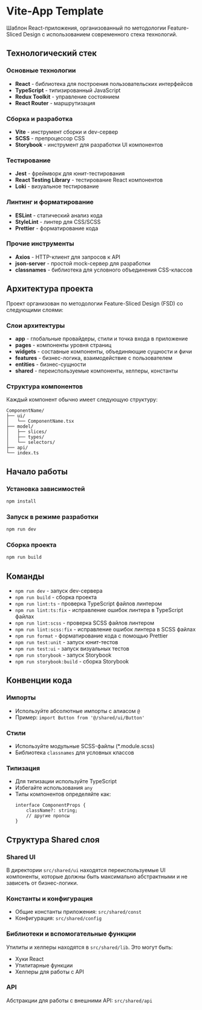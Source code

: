 # Vite-App Template

Шаблон React-приложения, организованный по методологии Feature-Sliced Design с использованием современного стека технологий.

## Технологический стек

### Основные технологии

- **React** - библиотека для построения пользовательских интерфейсов
- **TypeScript** - типизированный JavaScript
- **Redux Toolkit** - управление состоянием
- **React Router** - маршрутизация

### Сборка и разработка

- **Vite** - инструмент сборки и dev-сервер
- **SCSS** - препроцессор CSS
- **Storybook** - инструмент для разработки UI компонентов

### Тестирование

- **Jest** - фреймворк для юнит-тестирования
- **React Testing Library** - тестирование React компонентов
- **Loki** - визуальное тестирование

### Линтинг и форматирование

- **ESLint** - статический анализ кода
- **StyleLint** - линтер для CSS/SCSS
- **Prettier** - форматирование кода

### Прочие инструменты

- **Axios** - HTTP-клиент для запросов к API
- **json-server** - простой mock-сервер для разработки
- **classnames** - библиотека для условного объединения CSS-классов

## Архитектура проекта

Проект организован по методологии Feature-Sliced Design (FSD) со следующими слоями:

### Слои архитектуры

- **app** - глобальные провайдеры, стили и точка входа в приложение
- **pages** - компоненты уровня страниц
- **widgets** - составные компоненты, объединяющие сущности и фичи
- **features** - бизнес-логика, взаимодействие с пользователем
- **entities** - бизнес-сущности
- **shared** - переиспользуемые компоненты, хелперы, константы

### Структура компонентов

Каждый компонент обычно имеет следующую структуру:

```
ComponentName/
├── ui/
│   └── ComponentName.tsx
├── model/
│   ├── slices/
│   ├── types/
│   └── selectors/
├── api/
└── index.ts
```

## Начало работы

### Установка зависимостей

```bash
npm install
```

### Запуск в режиме разработки

```bash
npm run dev
```

### Сборка проекта

```bash
npm run build
```

## Команды

- `npm run dev` - запуск dev-сервера
- `npm run build` - сборка проекта
- `npm run lint:ts` - проверка TypeScript файлов линтером
- `npm run lint:ts:fix` - исправление ошибок линтера в TypeScript файлах
- `npm run lint:scss` - проверка SCSS файлов линтером
- `npm run lint:scss:fix` - исправление ошибок линтера в SCSS файлах
- `npm run format` - форматирование кода с помощью Prettier
- `npm run test:unit` - запуск юнит-тестов
- `npm run test:ui` - запуск визуальных тестов
- `npm run storybook` - запуск Storybook
- `npm run storybook:build` - сборка Storybook

## Конвенции кода

### Импорты

- Используйте абсолютные импорты с алиасом `@`
- Пример: `import Button from '@/shared/ui/Button'`

### Стили

- Используйте модульные SCSS-файлы (\*.module.scss)
- Библиотека `classnames` для условных классов

### Типизация

- Для типизации используйте TypeScript
- Избегайте использования `any`
- Типы компонентов определяйте как:
    ```tsx
    interface ComponentProps {
        className?: string;
        // другие пропсы
    }
    ```

## Структура Shared слоя

### Shared UI

В директории `src/shared/ui` находятся переиспользуемые UI компоненты, которые должны быть максимально абстрактными и не зависеть от бизнес-логики.

### Константы и конфигурация

- Общие константы приложения: `src/shared/const`
- Конфигурация: `src/shared/config`

### Библиотеки и вспомогательные функции

Утилиты и хелперы находятся в `src/shared/lib`. Это могут быть:

- Хуки React
- Утилитарные функции
- Хелперы для работы с API

### API

Абстракции для работы с внешними API: `src/shared/api`
